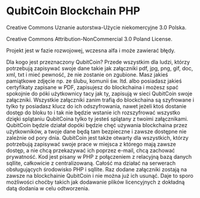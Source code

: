 # QubitCoin Blockchain PHP
Creative Commons Uznanie autorstwa-Użycie niekomercyjne 3.0 Polska.

Creative Commons Attribution-NonCommercial 3.0 Poland License.

Projekt jest w fazie rozwojowej, wczesna alfa i może zawierać błędy. 

Dla kogo jest przeznaczony QubitCoin?  Przede wszystkim dla ludzi, którzy potrzebują zapisywać swoje dane takie jak załączniki pdf, jpg,  png,  gif, doc,  xml,  txt i mieć pewność, że nie zostanie on zgubione. Masz jakieś pamiątkowe zdjęcie np. ze ślubu, komunii św. Itd. albo posiadasz jakieś certyfikaty zapisane w PDF, zapisujesz do blockchaina i możesz spać spokojnie do póki użytkownicy tacy jak ty, zapisują w sieci QubitCoin swoje załączniki. Wszystkie załączniki zanim trafią do blockchaina są szyfrowane i tylko ty posiadasz klucz do ich odszyfrowania, nawet jeżeli ktoś dostanie dostęp do bloku to i tak nie będzie wstanie ich rozszyfrować wszystko dzięki splątaniu QubitCoina tylko ty jesteś splątany z twoimi załącznikami. 
QubitCoin  będzie działał dopóki będzie chęć używania blockchaina przez użytkowników, a twoje dane będą tam bezpieczne i zawsze dostępne nie zależnie od pory dnia. QubitCoin jest także otwarty dla wszystkich, którzy potrzebują zapisywać swoje prace w miejsca z którego mają zawsze dostęp, a nie chcą przekazywać ich poprzez e-mail, chcą zachować prywatność. 
Kod jest pisany w PHP z połączeniem z relacyjną bazą danych sqllite, całkowicie z centralizowaną. Całość ma działać na serwerach obsługujących środowisko PHP i sqllite. Raz dodane załączniki zostają na zawsze na blockchainie QubitCoin i nie można już ich usunąć. Daje to sporo możliwości choćby takich jak dodawanie plików licencyjnych z dokładną datą dodania w celu odtworzenia. 
